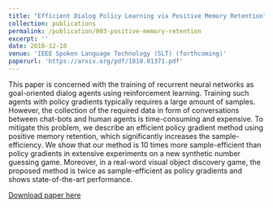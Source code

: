 ```yaml
---
title: "Efficient Dialog Policy Learning via Positive Memory Retention"
collection: publications
permalink: /publication/003-positive-memory-retention
excerpt: ''
date: 2018-12-18
venue: 'IEEE Spoken Language Technology (SLT) (forthcoming)'
paperurl: 'https://arxiv.org/pdf/1810.01371.pdf'
---
```

This paper is concerned with the training of recurrent neural networks as goal-oriented dialog agents using reinforcement learning. Training such agents with policy gradients typically requires a large amount of samples. However, the collection of the required data in form of conversations between chat-bots and human agents is time-consuming and expensive. To mitigate this problem, we describe an efficient policy gradient method using positive memory retention, which significantly increases the sample-efficiency. We show that our method is 10 times more sample-efficient than policy gradients in extensive experiments on a new synthetic number guessing game. Moreover, in a real-word visual object discovery game, the proposed method is twice as sample-efficient as policy gradients and shows state-of-the-art performance.

[Download paper here](https://arxiv.org/pdf/1810.01371.pdf)
